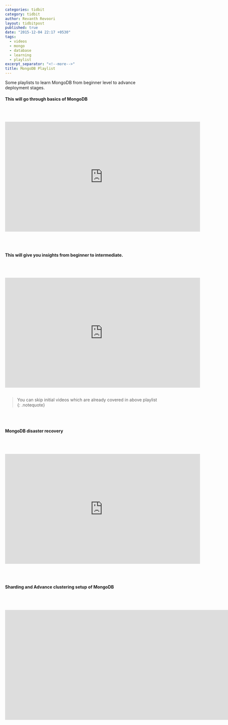 ```yaml
---
categories: tidbit
category: tidbit
author: Revanth Revoori
layout: tidbitpost
published: true
date: "2015-12-04 22:17 +0530"
tags: 
  - videos
  - mongo
  - database
  - learning
  - playlist
excerpt_separator: "<!--more-->"
title: MongoDB Playlist
---
```






Some playlists to learn MongoDB from beginner level to advance deployment stages.



#### This will go through basics of MongoDB

<br><br>

<div class="video">
<iframe width="640" height="360" src="https://www.youtube.com/embed/videoseries?list=PLC3y8-rFHvwh11bWtwm3_qKvo46uDmaal" frameborder="0" allowfullscreen></iframe>
</div>

<br><br>

#### This will give you insights from beginner to intermediate.

<br><br>

<div class="video">
<iframe width="640" height="360" src="https://www.youtube.com/embed/videoseries?list=PLIGDNOJWiL1-tPts6VCiUriv54_Kbl2V3" frameborder="0" allowfullscreen></iframe></div>

<br>

> You can skip initial videos which are already covered in above playlist
{: .notequote}

<br><br>

#### MongoDB disaster recovery

<br><br>

<div class="video">
<iframe width="640" height="360" src="https://www.youtube.com/embed/videoseries?list=PLGOsbT2r-igm0GlwQVen8gnXnqv9B-9da" frameborder="0" allowfullscreen></iframe></div>

<br><br>

#### Sharding and Advance clustering setup of MongoDB

<br><br>

<div class="video">
<iframe width="6140" height="360" src="https://www.youtube.com/embed/videoseries?list=PLtM80Cxh9BBI-ywZMZ9v5pdDp_IshBNHo" frameborder="0" allowfullscreen></iframe></div>

<!--more-->

